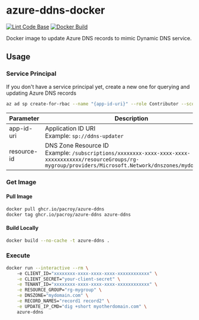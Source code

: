 # azure-ddns-docker

[![Lint Code Base](https://github.com/pacroy/azure-ddns-docker/actions/workflows/linter.yml/badge.svg)](https://github.com/pacroy/azure-ddns-docker/actions/workflows/linter.yml) [![Docker Build](https://github.com/pacroy/azure-ddns-docker/actions/workflows/docker-build.yml/badge.svg)](https://github.com/pacroy/azure-ddns-docker/actions/workflows/docker-build.yml)

Docker image to update Azure DNS records to mimic Dynamic DNS service.

## Usage

### Service Principal

If you don't have a service principal yet, create a new one for querying and updating Azure DNS records

```sh
az ad sp create-for-rbac --name "{app-id-uri}" --role Contributor --scope "{resource-id}"
```

| Parameter | Description |
| --- | --- |
| app-id-uri | Application ID URI<br />Example: `sp://ddns-updater` |
| resource-id | DNS Zone Resource ID<br />Example: `/subscriptions/xxxxxxxx-xxxx-xxxx-xxxx-xxxxxxxxxxxx/resourceGroups/rg-mygroup/providers/Microsoft.Network/dnszones/mydomain.com` |

### Get Image

#### Pull Image

```sh
docker pull ghcr.io/pacroy/azure-ddns
docker tag ghcr.io/pacroy/azure-ddns azure-ddns
```

#### Build Locally

```sh
docker build --no-cache -t azure-ddns .
```

### Execute

```sh
docker run --interactive --rm \          
    -e CLIENT_ID="xxxxxxxx-xxxx-xxxx-xxxx-xxxxxxxxxxxx" \
    -e CLIENT_SECRET="your-client-secret" \
    -e TENANT_ID="xxxxxxxx-xxxx-xxxx-xxxx-xxxxxxxxxxxx" \
    -e RESOURCE_GROUP="rg-mygroup" \
    -e DNSZONE="mydomain.com" \
    -e RECORD_NAMES="record1 record2" \
    -e UPDATE_IP_CMD="dig +short myotherdomain.com" \
    azure-ddns
```

